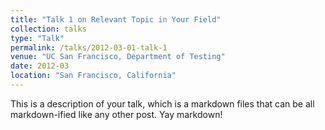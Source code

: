 ```yaml
---
title: "Talk 1 on Relevant Topic in Your Field"
collection: talks
type: "Talk"
permalink: /talks/2012-03-01-talk-1
venue: "UC San Francisco, Department of Testing"
date: 2012-03
location: "San Francisco, California"
---
```


This is a description of your talk, which is a markdown files that can be all markdown-ified like any other post. Yay markdown!
